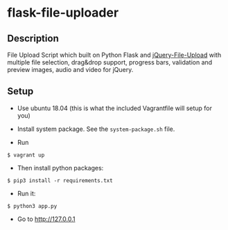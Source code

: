 flask-file-uploader
===================

## Description
File Upload Script which built on Python Flask and [jQuery-File-Upload](https://github.com/blueimp/jQuery-File-Upload/) with multiple file selection, drag&amp;drop support, progress bars, validation and preview images, audio and video for jQuery.


## Setup
- Use ubuntu 18.04 (this is what the included Vagrantfile will setup for you)

- Install system package. See the `system-package.sh` file. 

- Run
```
$ vagrant up
```

- Then install python packages:  
```
$ pip3 install -r requirements.txt
```

- Run it:

```
$ python3 app.py
```

- Go to http://127.0.0.1

